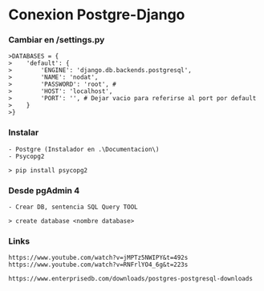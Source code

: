 # Conexion Postgre-Django

### Cambiar en /settings.py

    >DATABASES = {
    >    'default': {
    >        'ENGINE': 'django.db.backends.postgresql',
    >        'NAME': 'nodat',
    >        'PASSWORD': 'root', # 
    >        'HOST': 'localhost',
    >        'PORT': '', # Dejar vacio para referirse al port por default
    >    }
    >}

### Instalar
    - Postgre (Instalador en .\Documentacion\) 
    - Psycopg2 

    > pip install psycopg2

### Desde pgAdmin 4
    - Crear DB, sentencia SQL Query TOOL

    > create database <nombre database>

### Links
    https://www.youtube.com/watch?v=jMPTz5NWIPY&t=492s
    https://www.youtube.com/watch?v=RNFrlYO4_6g&t=223s

    https://www.enterprisedb.com/downloads/postgres-postgresql-downloads

